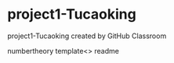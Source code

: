 # project1-Tucaoking
project1-Tucaoking created by GitHub Classroom

numbertheory template<>
readme

